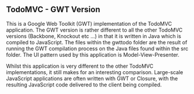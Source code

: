 ## TodoMVC - GWT Version

This is a Google Web Toolkit (GWT) implementation of the TodoMVC application. The GWT version
is rather different to all the other TodoMVC versions (Backbone, Knockout etc ...) in that it is
written in Java which is compiled to JavaScript. The files within the gwttodo folder are the result
of running the GWT compilation process on the Java files found within the src folder. The UI
pattern used by this application is Model-View-Presenter.

Whilst this application is very different to the other TodoMVC implementations, it still makes for 
an interesting comparison. Large-scale JavaScript applications are often written with GWT or Closure,
with the resulting JavaScript code delivered to the client being compiled. 

